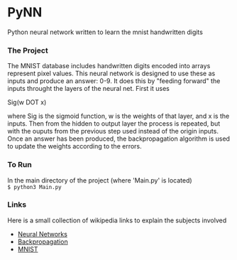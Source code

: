 # PyNN
Python neural network written to learn the mnist handwritten digits

### The Project
The MNIST database includes handwritten digits encoded into arrays represent pixel values. 
This neural network is designed to use these as inputs and produce an answer: 0-9. It does this by
"feeding forward" the inputs throught the layers of the neural net. First it uses  


Sig(w DOT x)  

where Sig is the sigmoid function, w is the weights of that layer, and x is the inputs. Then from the hidden to output layer the 
process is repeated, but with the ouputs from the previous step used instead of the origin inputs. Once an answer has been produced, the
backpropagation algorithm is used to update the weights according to the errors.  

### To Run
In the main directory of the project (where 'Main.py' is located)  
`$ python3 Main.py`

### Links 
Here is a small collection of wikipedia links to explain the subjects involved  
- [Neural Networks](https://en.wikipedia.org/wiki/Artificial_neural_network)
- [Backpropagation](https://en.wikipedia.org/wiki/Backpropagation)
- [MNIST](https://en.wikipedia.org/wiki/MNIST_database)
